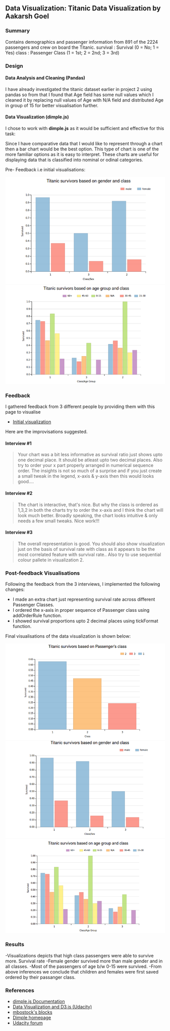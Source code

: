 ## Data Visualization: Titanic Data Visualization by Aakarsh Goel

### Summary

Contains demographics and passenger information from 891 of the 2224 passengers and crew on board the Titanic. survival : Survival (0 = No; 1 = Yes) class : Passenger Class (1 = 1st; 2 = 2nd; 3 = 3rd)

### Design

####  Data Analysis and Cleaning (Pandas)

I have already investigated the titanic dataset earlier in project 2 using pandas so from that I found that Age field has some null values which I cleaned it by replacing null values of Age with N/A field and distributed Age in group of 15 for better visualisation further.


#### Data Visualization (dimple.js)

I chose to work with **dimple.js** as it would be sufficient and effective for this task:

Since I have comparative data that I would like to represent through a chart then a bar chart would be the best option. This type of chart is one of the more familiar options as it is easy to interpret. These charts are useful for displaying data that is classified into nominal or odinal categories. 

Pre- Feedback i.e initial visualisations:

![First Chart](data/init1.png)
![Second Chart](data/init2.png)

### Feedback

I gathered feedback from 3 different people by providing them with this page to visualise

- [Initial visualization](https://bl.ocks.org/aakarshgoel96/becb21ee667b49cfd4c927b5aa98390c)


Here are the improvisations suggested. 

#### Interview #1

> Your chart was a bit less informative as survival ratio just shows upto one decimal place. It should be atleast upto two decimal places. Also try to order your x part properly arranged in numerical sequence order. The insights is not so much of a surprise and if you just create a small tweak in the legend, x-axis & y-axis then this would looks good....

#### Interview #2

> The chart is interactive, that's nice. But why the class is ordered as 1,3,2  in both the charts try to order the x-axis and I think the chart will look much better. Broadly speaking, the chart looks intuitive & only needs a few small tweaks. Nice work!!!

#### Interview #3

> The overall representation is good. You should also show visualization just on the basis of survival rate with class as it appears to be the most correlated feature with survival rate..
Also try to use sequential colour pallete in visualization 2.

### Post-feedback Visualisations

Following the feedback from the 3 interviews, I implemented the following changes:

- I made an extra chart just representing survival rate across different Passenger Classes.
- I ordered the x-axis in proper sequence of Passenger class using addOrderRule function.
- I showed survival proportions upto 2 decimal places using tickFormat function.

Final visualisations of the data visualization is shown below:

![Final Chart 1](data/fin1.png)
![Final Chart 2](data/fin2.png)
![Final Chart 3](data/fin3.png)

### Results

-Visualizations depicts that high class passengers were able to survive more. Survival rate
-Female gender survived more than male gender and in all classes.
-Most of the passengers of age b/w 0-15 were survived.
-From above inferences we conclude that children and females were first saved ordered by their passanger class.

### References

- [dimple.js Documentation](http://dimplejs.org/)
- [Data Visualization and D3.js (Udacity)](https://www.udacity.com/course/viewer#!/c-ud507-nd)
- [mbostock's blocks](http://bl.ocks.org/mbostock)
- [Dimple homepage](http://dimplejs.org/examples_viewer.html?id=bars_vertical_grouped)
- [Udacity forum](discussions.udacity.com)

